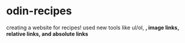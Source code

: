 # odin-recipes
creating a website for recipes!
used new tools like ul/ol, <strong>, image links, relative links, and absolute links
